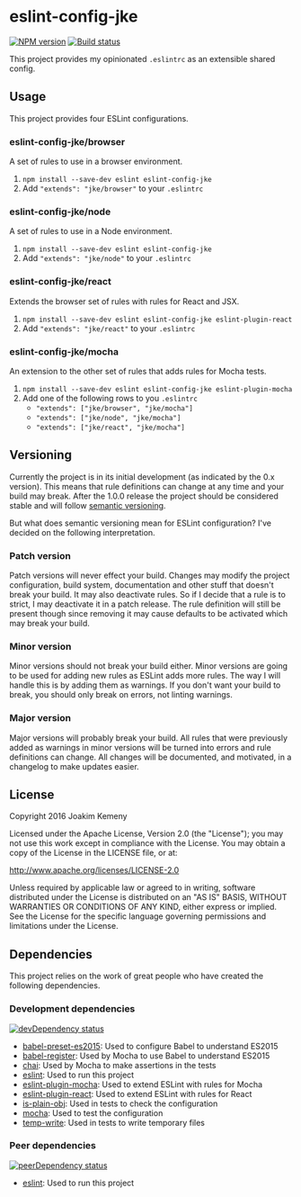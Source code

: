 # eslint-config-jke
[![NPM version](https://img.shields.io/npm/v/eslint-config-jke.svg)](https://www.npmjs.com/package/eslint-config-jke) [![Build status](https://img.shields.io/travis/joakimkemeny/eslint-config-jke/master.svg)](https://travis-ci.org/joakimkemeny/eslint-config-jke)

This project provides my opinionated `.eslintrc` as an extensible shared config.

## Usage
This project provides four ESLint configurations. 

### eslint-config-jke/browser
A set of rules to use in a browser environment.

1. `npm install --save-dev eslint eslint-config-jke`
2. Add `"extends": "jke/browser"` to your `.eslintrc`

### eslint-config-jke/node
A set of rules to use in a Node environment.

1. `npm install --save-dev eslint eslint-config-jke`
2. Add `"extends": "jke/node"` to your `.eslintrc`

### eslint-config-jke/react
Extends the browser set of rules with rules for React and JSX.

1. `npm install --save-dev eslint eslint-config-jke eslint-plugin-react`
2. Add `"extends": "jke/react"` to your `.eslintrc`

### eslint-config-jke/mocha
An extension to the other set of rules that adds rules for Mocha tests.

1. `npm install --save-dev eslint eslint-config-jke eslint-plugin-mocha`
2. Add one of the following rows to you `.eslintrc`
	- `"extends": ["jke/browser", "jke/mocha"]`
	- `"extends": ["jke/node", "jke/mocha"]`
	- `"extends": ["jke/react", "jke/mocha"]`

## Versioning
Currently the project is in its initial development (as indicated by the 0.x version). This means that rule definitions can change at any time and your build may break. After the 1.0.0 release the project should be considered stable and will follow [semantic versioning](http://semver.org).

But what does semantic versioning mean for ESLint configuration? I've decided on the following interpretation.

### Patch version
Patch versions will never effect your build. Changes may modify the project configuration, build system, documentation and other stuff that doesn't break your build. It may also deactivate rules. So if I decide that a rule is to strict, I may deactivate it in a patch release. The rule definition will still be present though since removing it may cause defaults to be activated which may break your build.

### Minor version
Minor versions should not break your build either. Minor versions are going to be used for adding new rules as ESLint adds more rules. The way I will handle this is by adding them as warnings. If you don't want your build to break, you should only break on errors, not linting warnings.

### Major version
Major versions will probably break your build. All rules that were previously added as warnings in minor versions will be turned into errors and rule definitions can change. All changes will be documented, and motivated, in a changelog to make updates easier.

## License
Copyright 2016 Joakim Kemeny

Licensed under the Apache License, Version 2.0 (the "License"); you may not use this work except in compliance with the License. You may obtain a copy of the License in the LICENSE file, or at:

<http://www.apache.org/licenses/LICENSE-2.0>

Unless required by applicable law or agreed to in writing, software distributed under the License is distributed on an "AS IS" BASIS, WITHOUT WARRANTIES OR CONDITIONS OF ANY KIND, either express or implied. See the License for the specific language governing permissions and limitations under the License.

## Dependencies
This project relies on the work of great people who have created the following dependencies. 

### Development dependencies
[![devDependency status](https://img.shields.io/david/dev/joakimkemeny/eslint-config-jke/master.svg)](https://david-dm.org/joakimkemeny/eslint-config-jke/master#info=devDependencies)

- [babel-preset-es2015](https://www.npmjs.com/package/babel-preset-es2015): Used to configure Babel to understand ES2015
- [babel-register](https://www.npmjs.com/package/babel-register): Used by Mocha to use Babel to understand ES2015
- [chai](https://www.npmjs.com/package/chai): Used by Mocha to make assertions in the tests
- [eslint](https://www.npmjs.com/package/eslint): Used to run this project
- [eslint-plugin-mocha](https://www.npmjs.com/package/eslint-plugin-mocha): Used to extend ESLint with rules for Mocha
- [eslint-plugin-react](https://www.npmjs.com/package/eslint-plugin-react): Used to extend ESLint with rules for React
- [is-plain-obj](https://www.npmjs.com/package/is-plain-obj): Used in tests to check the configuration
- [mocha](https://www.npmjs.com/package/mocha): Used to test the configuration
- [temp-write](https://www.npmjs.com/package/temp-write): Used in tests to write temporary files

### Peer dependencies
[![peerDependency status](https://img.shields.io/david/peer/joakimkemeny/eslint-config-jke/master.svg)](https://david-dm.org/joakimkemeny/eslint-config-jke/master#info=peerDependencies)

- [eslint](https://www.npmjs.com/package/eslint): Used to run this project
